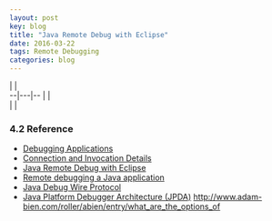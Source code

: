 ```yaml
---
layout: post
key: blog
title: "Java Remote Debug with Eclipse"
date: 2016-03-22
tags: Remote Debugging
categories: blog
---
```


  |   |  
--|---|--
  |   |  
  |   |  

### 4.2 Reference
* [Debugging Applications](https://docs.oracle.com/cd/E26576_01/doc.312/e24930/debugging-apps.htm#GSDVG00004)
* [Connection and Invocation Details](http://docs.oracle.com/javase/1.5.0/docs/guide/jpda/conninv.html)
* [Java Remote Debug with Eclipse](http://javapapers.com/core-java/java-remote-debug-with-eclipse/)
* [Remote debugging a Java application](https://stackoverflow.com/questions/975271/remote-debugging-a-java-application)
* [Java Debug Wire Protocol](https://docs.oracle.com/javase/8/docs/technotes/guides/jpda/jdwp-spec.html)
* [Java Platform Debugger Architecture (JPDA)](https://docs.oracle.com/javase/8/docs/technotes/guides/jpda/index.html)
http://www.adam-bien.com/roller/abien/entry/what_are_the_options_of
